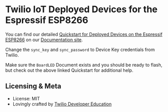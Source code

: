 # Twilio IoT Deployed Devices for the Espressif ESP8266

You can find our detailed [Quickstart for Deployed Devices on the Espressif ESP8266](https://www.twilio.com/docs/quickstart/deployed-devices/mqtt-esp8266-twilio-connected-devices) on our [Documentation site](https://www.twilio.com/docs).

Change the `sync_key` and `sync_password` to Device Key credentials from Twilio.

Make sure the `BoardLED` Document exists and you should be ready to flash, but check out the above linked Quickstart for additional help.

## Licensing & Meta

* License: MIT
* Lovingly crafted by [Twilio Developer Education](https://www.twilio.com/docs)